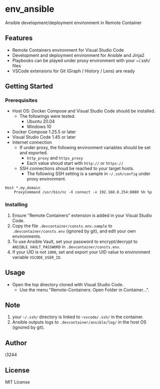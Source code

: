 # env_ansible
Ansible development/deployment environment in Remote Container

## Features

- Remote Containers environment for Visual Studio Code
- Development and deployment environment for Ansible and Jinja2
- Playbooks can be played under proxy environment with your ~/.ssh/ files
- VSCode extensions for Git (Graph / History / Lens) are ready

## Getting Started

### Prerequisites

- Host OS: Docker Compose and Visual Studio Code should be installed.
  - The followings were tested.
    - Ubuntu 20.04
    - Windows 10
- Docker Compose 1.25.5 or later
- Visual Studio Code 1.45 or later
- Internet connection
  - If under proxy, the following environment variables should be set and exported.
    - `http_proxy` and `https_proxy`
    - Each value shoud start with `http://` or `https://`
  - SSH connections shoud be reached to your target hosts.
    - The following SSH setting is a sample in `~/.ssh/config` under proxy environment.

```Shell:~/.ssh/config
Host *.my.domain
    ProxyCommand /usr/bin/nc -X connect -x 192.168.0.254:8080 %h %p
```

### Installing

1. Ensure "Remote Containers" extension is added in your Visual Studio Code.
2. Copy the file `.devcontainer/consts.env.sample` to `.devcontainer/consts.env` (ignored by git), and edit your own environments.
3. To use Ansible Vault, set your password to encrypt/decrypt to `ANSIBLE_VAULT_PASSWORD` in `.devcontainer/consts.env`.
4. If your UID  is not `1000`, set and export your UID value to environment variable `VSCODE_USER_ID`.

## Usage

- Open the top directory cloned with Visual Studio Code.
  - Use the menu "Remote-Containers: Open Folder in Container...".

## Note

1. your `~/.ssh/` directory is linked to `~vscode/.ssh/` in the container.
2. Ansible outputs logs to `.devcontainer/ansible/log/` in the host OS (ignored by git).

## Author

i3244

## License

MIT License
